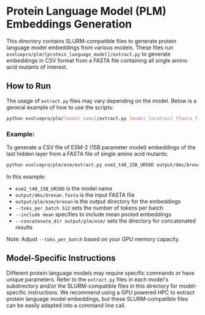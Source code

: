 # Protein Language Model (PLM) Embeddings Generation

This directory contains SLURM-compatible files to generate protein language model embeddings from various models. These files run `evolvepro/plm/[protein_language_model]/extract.py` to generate embeddings in CSV format from a FASTA file containing all single amino acid mutants of interest.

## How to Run

The usage of `extract.py` files may vary depending on the model. Below is a general example of how to use the scripts:

```bash
python evolvepro/plm/[model_name]/extract.py [model_location] [fasta_file] [output_dir] [additional_options]
```

### Example:

To generate a CSV file of ESM-2 (15B parameter model) embeddings of the last hidden layer from a FASTA file of single amino acid mutants:

```bash
python evolvepro/plm/esm/extract.py esm2_t48_15B_UR50D output/dms/brenan.fasta output/plm/esm/brenan --toks_per_batch 512 --include mean --concatenate_dir output/plm/esm/
```

In this example:
- `esm2_t48_15B_UR50D` is the model name
- `output/dms/brenan.fasta` is the input FASTA file
- `output/plm/esm/brenan` is the output directory for the embeddings
- `--toks_per_batch 512` sets the number of tokens per batch
- `--include mean` specifies to include mean pooled embeddings
- `--concatenate_dir output/plm/esm/` sets the directory for concatenated results

Note: Adjust `--toks_per_batch` based on your GPU memory capacity.

## Model-Specific Instructions

Different protein language models may require specific commands or have unique parameters. Refer to the `extract.py` files in each model's subdirectory and/or the SLURM-compatible files in this directory for model-specific instructions. We recommend using a GPU powered HPC to extract protein language model embeddings, but these SLURM-compatible files can be easily adapted into a command line call.